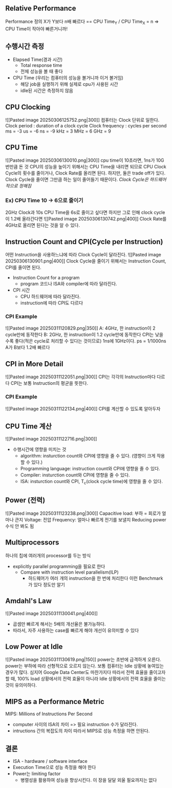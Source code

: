 ## Relative Performance
Performance 정의
X가 Y보다 n배 빠르다 \== CPU Time<sub>Y</sub> / CPU Time<sub>X</sub> = n
=> CPU Time이 작아야 빠른거니까!
## 수행시간 측정
- Elapsed Time(경과 시간)
	- Total response time
	- 전체 성능을 볼 때 좋다
- CPU Time (우리는 컴퓨터의 성능을 볼거니까 이거 볼거임)
	- 해당 job을 실행하기 위해 실제로 cpu가 사용된 시간
	- idle된 시간은 측정하지 않음
## CPU Clocking
![[Pasted image 20250306125752.png|300]]
컴퓨터는 Clock 단위로 일한다.
Clock period : duration of a clock cycle
Clock frequency : cycles per second
ms = -3
us = -6
ns = -9
kHz = 3
MHz = 6
GHz = 9
## CPU Time
![[Pasted image 20250306130010.png|300]]
cpu time이 10초라면, 1ns가 10G번만큼 돈 것
CPU의 성능을 높이기 위해서는 CPU Time을 내리면 되므로 
CPU Clock Cycle의 횟수를 줄이거나, Clock Rate를 올리면 된다.
하지만, 둘은 trade off가 있다.
Clock Cycle을 줄이면 그만큼 하는 일이 줄어들기 때문이다.
*Clock Cycle은 하드웨어적으로 정해짐*
### Ex) CPU Time 10 -> 6으로 줄이기
2GHz Clock과 10s CPU Time을 6s로 줄이고 싶다면 
하지만 그로 인해 clock cycle이 1.2배 올라간다면
![[Pasted image 20250306130742.png|400]]
Clock Rate를 4GHz로 올리면 된다는 것을 알 수 있다.
## Instruction Count and CPI(Cycle per Instruction)
어떤 Instruction을 사용하느냐에 따라 Clock Cycle이 달라진다.
![[Pasted image 20250306130901.png|400]]
Clock Cycle을 줄이기 위해서는 Instruction Count, CPI를 줄이면 된다.
- Instruction Count for a program
	- program 코드나 ISA와 compiler에 따라 달라진다.
- CPI 시간
	- CPU 하드웨어에 따라 달라진다.
	- instruction에 따라 CPI도 다르다
### CPI Example
![[Pasted image 20250311120829.png|350]]
A: 4GHz, 한 instruction이 2 cycle만에 동작한다
B: 2GHz, 한 instruction이 1.2 cycle만에 동작한다
CPI는 낮을 수록 좋다(적은 cycle로 처리할 수 있다는 것이므로)
1ns에 1GHz이다.
ps = 1/1000ns
A가 B보다 1.2배 빠르다
## CPI in More Detail
![[Pasted image 20250311122051.png|300]]
CPI는 각각의 Instruction마다 다르다
CPI는 보통 Instruction의 평균을 뜻한다.
### CPI Example
![[Pasted image 20250311122134.png|400]]
CPI를 계산할 수 있도록 알아두자

## CPU Time 계산
![[Pasted image 20250311122716.png|300]]
- 수행시간에 영향을 미치는 것
	- algorithm: insturction count와 CPI에 영향을 줄 수 있다. (영향이 크게 작용할 수 있다.)
	- Programming language: instruction count와 CPI에 영향을 줄 수 있다.
	- Compiler: insturction count와 CPI에 영향을 줄 수 있다.
	- ISA: insturction count와 CPI, T<sub>c</sub>(clock cycle time)에 영향을 줄 수 있다.
## Power (전력)
![[Pasted image 20250311123238.png|300]]
Capacitive load: 부하 = 회로가 얼마나 큰지
Voltage: 전압
Frequency: 얼마나 빠르게 전기를 보낼지
Reducing power 수식 안 봐도 됨
## Multiprocessors
하나의 칩에 여러개의 processor를 두는 방식
- explicitly parallel programming을 필요로 한다
	- Compare with instruction level parallelism(ILP)
		- 하드웨어가 여러 개의 instruction을 한 번에 처리한다
이런 Benchmark가 있다 정도만 알기
## Amdahl's Law
![[Pasted image 20250311130041.png|400]]
- 곱셈만 빠르게 해서는 5배의 개선율은 불가능하다.
- 따라서, 자주 사용하는 case를 빠르게 해야 개선이 유의미할 수 있다
## Low Power at Idle
![[Pasted image 20250311130619.png|150]]
power는 초반에 급격하게 오른다.
power는 부하에 따라 선형적으로 오르지 않는다.
보통 컴퓨터는 Idle 상황에 놓여있는 경우가 많다. 심지어 Google Data Center도 마찬가지다
따라서 전력 효율을 줄이고자 할 때, 100% load 상황에서의 전력 효율이 아니라 Idle 상황에서의 전력 효율을 줄이는 것이 유의미하다.

## MIPS as a Performance Metric
MIPS: Millions of Instructions Per Second
- computer 사이의 ISA의 차이 => 필요 instruction 수가 달라진다.
- intructions 간의 복잡도의 차이
따라서 MIPS로 성능 측정을 하면 안된다.

## 결론
- ISA - hardware / software interface
- Execution Time으로 성능 측정을 해야 한다
- Power는 limiting factor
	- 병렬성을 활용하여 성능을 향상시킨다.
이 장을 달달 외울 필요까지는 없다